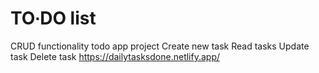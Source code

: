 # TO∙DO list
CRUD functionality todo app project
Create new task
Read tasks
Update task
Delete task
https://dailytasksdone.netlify.app/
